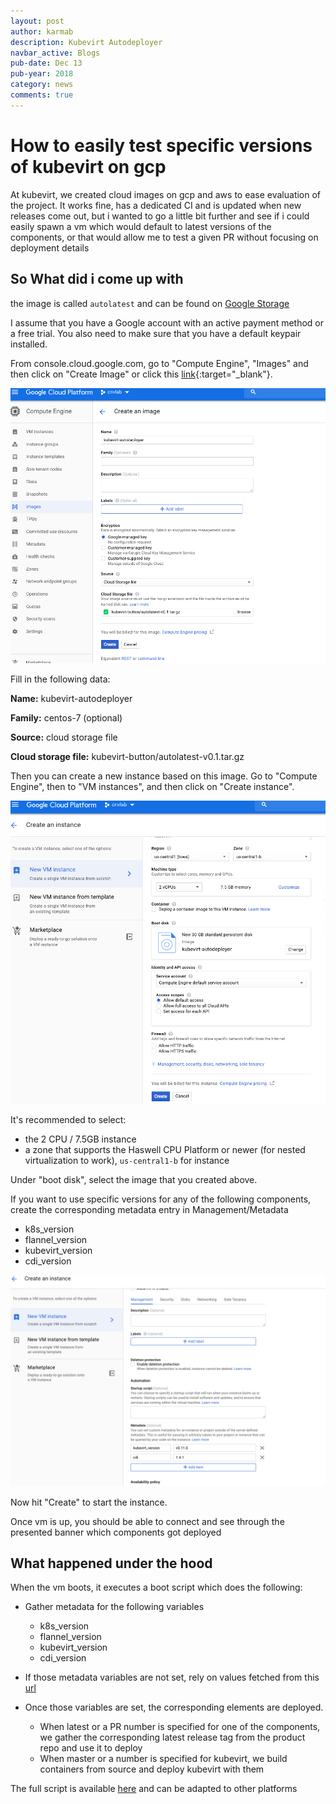 ```yaml
---
layout: post
author: karmab
description: Kubevirt Autodeployer
navbar_active: Blogs
pub-date: Dec 13
pub-year: 2018
category: news
comments: true
---
```


# How to easily test specific versions of kubevirt on gcp

At kubevirt, we created cloud images on gcp and aws to ease evaluation of the project. It works fine, has a dedicated CI and is updated when new releases come out, but i wanted to go a little bit further and see if i could easily spawn a vm which would default to latest versions of the components, or that would allow me to test a given PR without focusing on deployment details

## So What did i come up with

the image is called `autolatest` and can be found on [Google Storage](https://console.cloud.google.com/storage/browser/kubevirt-button)

I assume that you have a Google account with an active payment method
or a free trial. You also need to make sure that you have a default keypair
installed.

From console.cloud.google.com, go to "Compute Engine", "Images" and then click
on "Create Image" or click this [link](https://console.cloud.google.com/compute/imagesAdd?){:target="_blank"}.

![screenshot0042](/assets/images/autodeployer/image.png)

Fill in the following data:

**Name:** kubevirt-autodeployer

**Family:** centos-7 (optional)

**Source:** cloud storage file

**Cloud storage file:** kubevirt-button/autolatest-v0.1.tar.gz

Then you can create a new instance based on this image.
Go to "Compute Engine", then to "VM instances", and then click on "Create instance".

![screenshot0042](/assets/images/autodeployer/instance.png)

It's recommended to select:

- the 2 CPU / 7.5GB instance
- a zone that supports the Haswell CPU Platform or newer (for nested virtualization to work), `us-central1-b` for instance

Under "boot disk", select the image that you created above.

If you want to use specific versions for any of the following components, create the corresponding metadata entry in Management/Metadata

- k8s_version
- flannel_version
- kubevirt_version
- cdi_version

![screenshot0042](/assets/images/autodeployer/metadata.png)


Now hit "Create" to start the instance.

Once vm is up, you should be able to connect and see through the presented banner which components got deployed


## What happened under the hood

When the vm boots, it executes a boot script which does the following:

- Gather metadata for the following variables
  - k8s_version
  - flannel_version
  - kubevirt_version
  - cdi_version

- If those metadata variables are not set, rely on values fetched from this [url](https://github.com/karmab/kubevirt-autodeployer/blob/master/versions.sh)

- Once those variables are set, the corresponding elements are deployed.
  - When latest or a PR number is specified for one of the components, we gather the corresponding latest release tag from the product repo and use it to deploy
  - When master or a number is specified for kubevirt, we build containers from source and deploy kubevirt with them

The full script is available [here](https://github.com/karmab/kubevirt-autodeployer/blob/master/image-files/first-boot.sh) and can be adapted to other platforms
